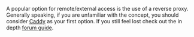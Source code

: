A popular option for remote/external access is the use of a reverse proxy. Generally speaking, if you are unfamiliar with the concept, you should consider [Caddy](https://jellyfin.org/docs/general/post-install/networking/reverse-proxy/caddy/) as your first option. If you still feel lost check out the in depth [forum guide](https://forum.jellyfin.org/t-access-your-jellyfin-anywhere-with-caddy).
